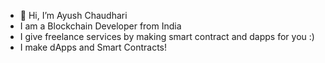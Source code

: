 - 👋 Hi, I’m Ayush Chaudhari
- I am a Blockchain Developer from India
- I give freelance services by making smart contract and dapps for you :)
- I make dApps and Smart Contracts!



